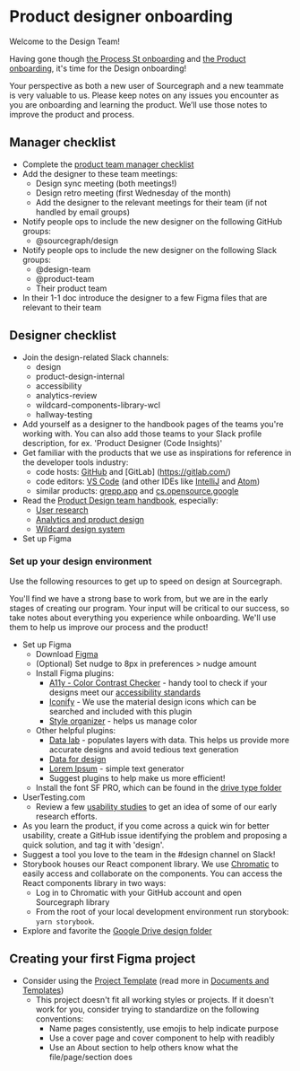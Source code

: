 # Product designer onboarding

Welcome to the Design Team!

Having gone though [the Process St onboarding](https://app.process.st/reports/) and [the Product onboarding](../../onboarding/index.md), it's time for the Design onboarding!

Your perspective as both a new user of Sourcegraph and a new teammate is very valuable to us. Please keep notes on any issues you encounter as you are onboarding and learning the product. We’ll use those notes to improve the product and process.

## Manager checklist

- Complete the [product team manager checklist](../../onboarding/index.md#manager-checklist)
- Add the designer to these team meetings:
  - Design sync meeting (both meetings!)
  - Design retro meeting (first Wednesday of the month)
  - Add the designer to the relevant meetings for their team (if not handled by email groups)
- Notify people ops to include the new designer on the following GitHub groups:
  - @sourcegraph/design
- Notify people ops to include the new designer on the following Slack groups:
  - @design-team
  - @product-team
  - Their product team
- In their 1-1 doc introduce the designer to a few Figma files that are relevant to their team

## Designer checklist

- Join the design-related Slack channels:
  - design
  - product-design-internal
  - accessibility
  - analytics-review
  - wildcard-components-library-wcl
  - hallway-testing
- Add yourself as a designer to the handbook pages of the teams you're working with. You can also add those teams to your Slack profile description, for ex. 'Product Designer (Code Insights)'
- Get familiar with the products that we use as inspirations for reference in the developer tools industry:
  - code hosts: [GitHub](https://github.com/) and [GitLab] (https://gitlab.com/)
  - code editors: [VS Code](https://code.visualstudio.com/) (and other IDEs like [IntelliJ](https://www.jetbrains.com/idea/) and [Atom](https://atom.io/))
  - similar products: [grepp.app](https://grep.app/) and [cs.opensource.google](https://cs.opensource.google)
- Read the [Product Design team handbook](../index.md), especially:
  - [User research](https://handbook.sourcegraph.com/departments/product-engineering/product/design/research/)
  - [Analytics and product design](https://handbook.sourcegraph.com/departments/product-engineering/product/design/metrics/)
  - [Wildcard design system](https://handbook.sourcegraph.com/departments/product-engineering/product/design/wildcard_design_system/)
- Set up Figma

### Set up your design environment

Use the following resources to get up to speed on design at Sourcegraph.

You'll find we have a strong base to work from, but we are in the early stages of creating our program. Your input will be critical to our success, so take notes about everything you experience while onboarding. We'll use them to help us improve our process and the product!

- Set up Figma
  - Download [Figma](https://www.figma.com)
  - (Optional) Set nudge to 8px in preferences > nudge amount
  - Install Figma plugins:
    - [A11y - Color Contrast Checker](https://www.figma.com/community/plugin/733159460536249875/A11y---Color-Contrast-Checker) - handy tool to check if your designs meet our [accessibility standards](../design/design-and-interaction-guidelines.md#accessibility-standards)
    - [Iconify](https://www.figma.com/community/plugin/735098390272716381/Iconify) - We use the material design icons which can be searched and included with this plugin
    - [Style organizer](https://www.figma.com/community/plugin/816627069580757929/Style-Organizer) - helps us manage color
  - Other helpful plugins:
    - [Data lab](https://www.figma.com/community/plugin/740286071386014712/Data-Lab) - populates layers with data. This helps us provide more accurate designs and avoid tedious text generation
    - [Data for design](https://drive.google.com/drive/folders/1UPxQ4Ln_JH7KNBVGP6ZepSK5WiGWfVDO)
    - [Lorem Ipsum](https://www.figma.com/community/plugin/736000994034548392/Lorem-ipsum) - simple text generator
    - Suggest plugins to help make us more efficient!
  - Install the font SF PRO, which can be found in the [drive type folder](https://drive.google.com/drive/folders/1X1hwQr4lGGVn5BDe4f09q_xRqboQZpsQ)
- UserTesting.com
  - Review a few [usability studies](https://drive.google.com/drive/folders/1WcvPUtdVH2XE3Hak6tutoPWRCuEXPvCd) to get an idea of some of our early research efforts.
- As you learn the product, if you come across a quick win for better usability, create a GitHub issue identifying the problem and proposing a quick solution, and tag it with 'design'.
- Suggest a tool you love to the team in the #design channel on Slack!
- Storybook houses our React component library. We use [Chromatic](https://www.chromatic.com/library?appId=5f0f381c0e50750022dc6bf7) to easily access and collaborate on the components. You can access the React components library in two ways:
  - Log in to Chromatic with your GitHub account and open Sourcegraph library
  - From the root of your local development environment run storybook: `yarn storybook`.
- Explore and favorite the [Google Drive design folder](https://drive.google.com/drive/folders/1ow-19Yd4AFtT8HjVZ9ln_nEGpCzQ2CTf)

## Creating your first Figma project

- Consider using the [Project Template](https://www.figma.com/file/JzufQnpTQtreyfnA3qpmfz/Project-Template?node-id=246%3A11) (read more in [Documents and Templates](../documents_templates/index.md))
  - This project doesn't fit all working styles or projects. If it doesn't work for you, consider trying to standardize on the following conventions:
    - Name pages consistently, use emojis to help indicate purpose
    - Use a cover page and cover component to help with readibly
    - Use an About section to help others know what the file/page/section does
